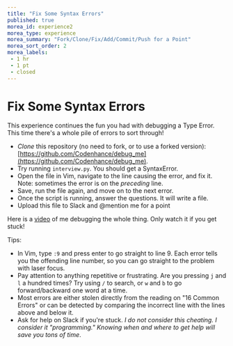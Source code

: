 ```yaml
---
title: "Fix Some Syntax Errors"
published: true
morea_id: experience2
morea_type: experience
morea_summary: "Fork/Clone/Fix/Add/Commit/Push for a Point"
morea_sort_order: 2
morea_labels:
 - 1 hr
 - 1 pt
 - closed
---
```


# Fix Some Syntax Errors

This experience continues the fun you had with debugging a Type Error. This time there's a whole pile of errors to sort through!

- *Clone* this repository (no need to fork, or to use a forked version): [https://github.com/Codenhance/debug_me](https://github.com/Codenhance/debug_me). 
- Try running `interview.py`. You should get a SyntaxError.
- Open the file in Vim, navigate to the line causing the error, and fix it. Note: sometimes the error is on the *preceding* line.
- Save, run the file again, and move on to the next error.
- Once the script is running, answer the questions. It will write a file.
- Upload this file to Slack and @mention me for a point

Here is a [video](https://www.youtube.com/watch?v=fB4DlyGLCrI) of me debugging the whole thing. Only watch it if you get stuck!

Tips:

- In Vim, type `:9` and press enter to go straight to line 9. Each error tells you the offending line number, so you can go straight to the problem with laser focus.
- Pay attention to anything repetitive or frustrating. Are you pressing `j` and `l` a hundred times? Try using `/` to search, or `w` and `b` to go forward/backward one word at a time.
- Most errors are either stolen directly from the reading on "16 Common Errors" or can be detected by comparing the incorrect line with the lines above and below it.
- Ask for help on Slack if you're stuck. *I do not consider this cheating. I consider it "programming." Knowing when and where to get help will save you tons of time*.
